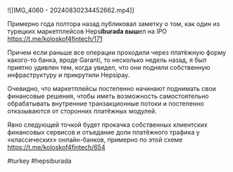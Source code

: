 
![[IMG_4060 - 20240830234452662.mp4]]

Примерно года полтора назад публиковал заметку о том, как один из турецких маркетплейсов Heps**iburada выш**ел на IPO https://t.me/koloskof4fintech/171

Причем если раньше все операции проходили через платёжную форму какого-то банка, вроде Garanti, то несколько недель назад, я был приятно удивлен тем, когда увидел, что они подняли собственную инфраструктуру и прикрутили Hepsipay.

Очевидно, что маркетплейсы постепенно начинают поднимать свои финансовые решения, чтобы иметь возможность самостоятельно обрабатывать внутренние транзакционные потоки и постепенно отказываются от сторонних платёжных модулей.

Явно следующей точкой будет прокачка собственных клиентских финансовых сервисов и отъедание доли платёжного трафика у «классических» онлайн-банков, примерно по этой схеме https://t.me/koloskof4fintech/654

#turkey #hepsiburada